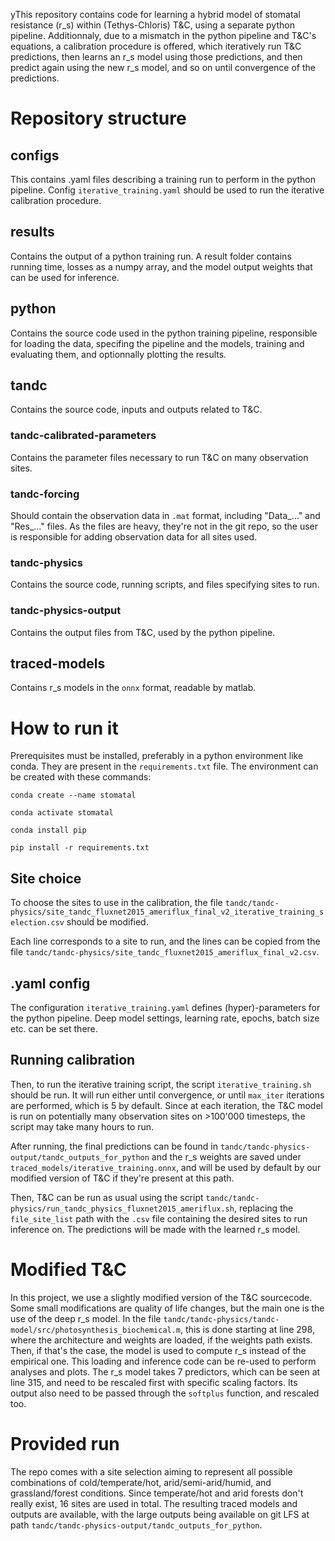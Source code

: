 yThis repository contains code for learning a hybrid model of stomatal resistance (r_s) within (Tethys-Chloris) T&C, using a separate python pipeline. Additionnaly, due to a mismatch in the python pipeline and T&C's equations, a calibration procedure is offered, which iteratively run T&C predictions, then learns an r_s model using those predictions, and then predict again using the new r_s model, and so on until convergence of the predictions.

# Repository structure
## configs
This contains .yaml files describing a training run to perform in the python pipeline. Config ```iterative_training.yaml``` should be used to run the iterative calibration procedure.

## results
Contains the output of a python training run. A result folder contains running time, losses as a numpy array, and the model output weights that can be used for inference.

## python
Contains the source code used in the python training pipeline, responsible for loading the data, specifing the pipeline and the models, training and evaluating them, and optionnally plotting the results.

## tandc
Contains the source code, inputs and outputs related to T&C.
### tandc-calibrated-parameters
Contains the parameter files necessary to run T&C on many observation sites.
### tandc-forcing
Should contain the observation data in ```.mat``` format, including "Data_..." and "Res_..." files. As the files are heavy, they're not in the git repo, so the user is responsible for adding observation data for all sites used.
### tandc-physics
Contains the source code, running scripts, and files specifying sites to run.
### tandc-physics-output
Contains the output files from T&C, used by the python pipeline.

## traced-models
Contains r_s models in the ```onnx``` format, readable by matlab.

# How to run it
Prerequisites must be installed, preferably in a python environment like conda.
They are present in the ```requirements.txt``` file.
The environment can be created with these commands:

```conda create --name stomatal```

```conda activate stomatal```

```conda install pip```

```pip install -r requirements.txt```


## Site choice
To choose the sites to use in the calibration, the file ```tandc/tandc-physics/site_tandc_fluxnet2015_ameriflux_final_v2_iterative_training_selection.csv``` should be modified. 

Each line corresponds to a site to run, and the lines can be copied from the file ```tandc/tandc-physics/site_tandc_fluxnet2015_ameriflux_final_v2.csv```.

## .yaml config
The configuration ```iterative_training.yaml``` defines (hyper)-parameters for the python pipeline. Deep model settings, learning rate, epochs, batch size etc. can be set there.

## Running calibration
Then, to run the iterative training script, the script ```iterative_training.sh``` should be run.
It will run either until convergence, or until ```max_iter``` iterations are performed, which is 5 by default.
Since at each iteration, the T&C model is run on potentially many observation sites on >100'000 timesteps, the script may take many hours to run.

After running, the final predictions can be found in ```tandc/tandc-physics-output/tandc_outputs_for_python``` and the r_s weights are saved under ```traced_models/iterative_training.onnx```, and will be used by default by our modified version of T&C if they're present at this path.

Then, T&C can be run as usual using the script ```tandc/tandc-physics/run_tandc_physics_fluxnet2015_ameriflux.sh```, replacing the ```file_site_list``` path with the ```.csv``` file containing the desired sites to run inference on. The predictions will be made with the learned r_s model.


# Modified T&C
In this project, we use a slightly modified version of the T&C sourcecode. Some small modifications are quality of life changes, but the main one is the use of the deep r_s model. In the file ```tandc/tandc-physics/tandc-model/src/photosynthesis_biochemical.m```, this is done starting at line 298, where the architecture and weights are loaded, if the weights path exists. Then, if that's the case, the model is used to compute r_s instead of the empirical one. This loading and inference code can be re-used to perform analyses and plots. The r_s model takes 7 predictors, which can be seen at line 315, and need to be rescaled first with specific scaling factors. Its output also need to be passed through the ```softplus``` function, and rescaled too. 

# Provided run
The repo comes with a site selection aiming to represent all possible combinations of cold/temperate/hot, arid/semi-arid/humid, and grassland/forest conditions. Since temperate/hot and arid forests don't really exist, 16 sites are used in total. The resulting traced models and outputs are available, with the large outputs being available on git LFS at path ```tandc/tandc-physics-output/tandc_outputs_for_python```.
